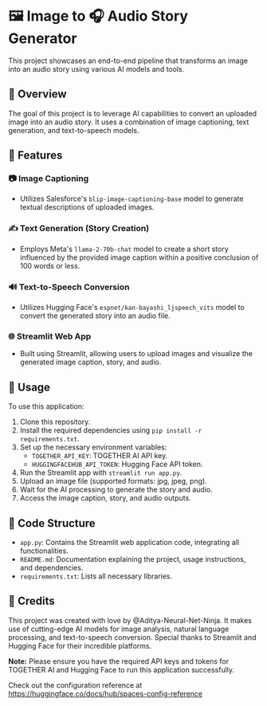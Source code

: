 # 🖼️ Image to 🎧 Audio Story Generator

This project showcases an end-to-end pipeline that transforms an image into an audio story using various AI models and tools.

## 🌟 Overview

The goal of this project is to leverage AI capabilities to convert an uploaded image into an audio story. 
It uses a combination of image captioning, text generation, and text-to-speech models.

## 🚀 Features

### 📷 Image Captioning
- Utilizes Salesforce's `blip-image-captioning-base` model to generate textual descriptions of uploaded images.

### ✍️ Text Generation (Story Creation)
- Employs Meta's `llama-2-70b-chat` model to create a short story influenced by the provided image caption within a positive conclusion of 100 words or less.

### 🔊 Text-to-Speech Conversion
- Utilizes Hugging Face's `espnet/kan-bayashi_ljspeech_vits` model to convert the generated story into an audio file.

### 🌐 Streamlit Web App
- Built using Streamlit, allowing users to upload images and visualize the generated image caption, story, and audio.

## 📝 Usage

To use this application:

1. Clone this repository.
2. Install the required dependencies using `pip install -r requirements.txt`.
3. Set up the necessary environment variables:
   - `TOGETHER_API_KEY`: TOGETHER AI API key.
   - `HUGGINGFACEHUB_API_TOKEN`: Hugging Face API token.
4. Run the Streamlit app with `streamlit run app.py`.
5. Upload an image file (supported formats: jpg, jpeg, png).
6. Wait for the AI processing to generate the story and audio.
7. Access the image caption, story, and audio outputs.

## 📁 Code Structure

- `app.py`: Contains the Streamlit web application code, integrating all functionalities.
- `README.md`: Documentation explaining the project, usage instructions, and dependencies.
- `requirements.txt`: Lists all necessary libraries.

## 🙌 Credits

This project was created with love by @Aditya-Neural-Net-Ninja. 
It makes use of cutting-edge AI models for image analysis, natural language processing, and text-to-speech conversion. 
Special thanks to Streamlit and Hugging Face for their incredible platforms.


**Note:** Please ensure you have the required API keys and tokens for TOGETHER AI and Hugging Face to run this application successfully.

Check out the configuration reference at https://huggingface.co/docs/hub/spaces-config-reference
